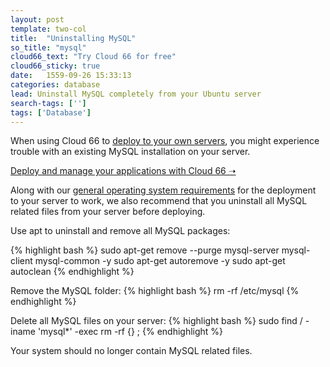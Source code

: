 ```yaml
---
layout: post
template: two-col
title:  "Uninstalling MySQL"
so_title: "mysql"
cloud66_text: "Try Cloud 66 for free"
cloud66_sticky: true
date:   1559-09-26 15:33:13
categories: database
lead: Uninstall MySQL completely from your Ubuntu server
search-tags: ['']
tags: ['Database']
---
```


When using Cloud 66 to [deploy to your own servers](/getting-started/standalone-servers.html), you might experience trouble with an existing MySQL installation on your server.

<p>
<a target="_blank" rel="nofollow" class="button-home" href="http://app.cloud66.com/?utm_source=help&utm_medium=web&utm_campaign=help-page">Deploy and manage your applications with Cloud 66 &#10141;</a>
</p>

Along with our [general operating system requirements](/stacks/operating-system-information.html) for the deployment to your server to work, we also recommend that you uninstall all MySQL related files from your server before deploying.

Use apt to uninstall and remove all MySQL packages:

{% highlight bash %}
sudo apt-get remove --purge mysql-server mysql-client mysql-common -y
sudo apt-get autoremove -y
sudo apt-get autoclean
{% endhighlight %}

Remove the MySQL folder:
{% highlight bash %}
rm -rf /etc/mysql
{% endhighlight %}

Delete all MySQL files on your server:
{% highlight bash %}
sudo find / -iname 'mysql*' -exec rm -rf {} \;
{% endhighlight %}

Your system should no longer contain MySQL related files.
